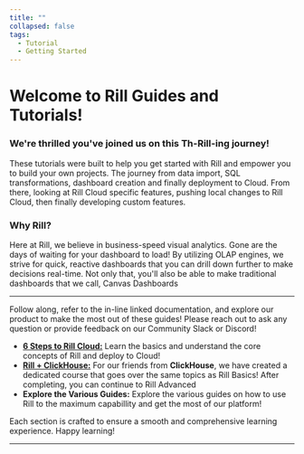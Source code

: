 ```yaml
---
title: ""
collapsed: false
tags:
  - Tutorial
  - Getting Started
---
```


# Welcome to Rill Guides and Tutorials!

### We're thrilled you've joined us on this Th-Rill-ing journey!

These tutorials were built to help you get started with Rill and empower you to build your own projects. The journey from data import, SQL transformations, dashboard creation and finally deployment to Cloud. From there, looking at Rill Cloud specific features, pushing local changes to Rill Cloud, then finally developing custom features.


### Why Rill?
Here at Rill, we believe in business-speed visual analytics. Gone are the days of waiting for your dashboard to load! By utilizing OLAP engines, we strive for quick, reactive dashboards that you can drill down further to make decisions real-time. Not only that, you'll also be able to make traditional dashboards that we call, Canvas Dashboards


---
Follow along, refer to the in-line linked documentation, and explore our product to make the most out of these guides! Please reach out to ask any question or provide feedback on our Community Slack or Discord!

- [**6 Steps to Rill Cloud:**](/guides/tutorials/rill-basics/launch) Learn the basics and understand the core concepts of Rill and deploy to Cloud!
- [**Rill + ClickHouse:**](/guides/tutorials/rill-clickhouse/r_ch_launch) For our friends from **ClickHouse**, we have created a dedicated course that goes over the same topics as Rill Basics! After completing, you can continue to Rill Advanced
- **Explore the Various Guides:** Explore the various guides on how to use Rill to the maximum capabillity and get the most of our platform!

Each section is crafted to ensure a smooth and comprehensive learning experience. Happy learning!

---